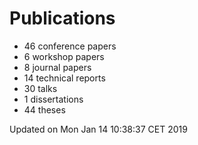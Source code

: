 # Publications
  * 46 conference papers
  * 6 workshop papers
  * 8 journal papers
  * 14 technical reports
  * 30 talks
  * 1 dissertations
  * 44 theses

Updated on Mon Jan 14 10:38:37 CET 2019
